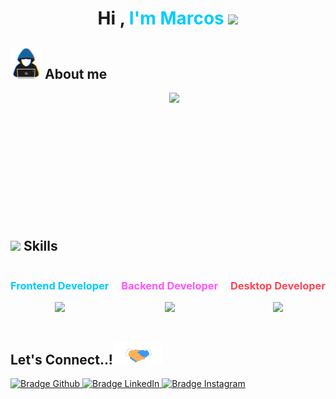 <div class="vista-create-share" data-vista-create-id="660a11cb5941b75ee1bbedad"></div><script type="text/javascript" src="https://static.create.vista.com/js/embedded_v1.min.js?v=1.373.0" async></script>
<h1 align="center"><b>Hi , <span style = 'color: #00ccff'>I'm Marcos </span> </b><img src="https://media.giphy.com/media/hvRJCLFzcasrR4ia7z/giphy.gif" width="35"></h1>

## <picture><img src = "https://github.com/0xAbdulKhalid/0xAbdulKhalid/raw/main/assets/mdImages/about_me.gif" width = 50px></picture> **About me**

<picture> <img align="right" src="https://github.com/7oSkaaa/7oSkaaa/blob/main/Images/Right_Side.gif?raw=true" width = 250px></picture>

<br></br>
<br></br>
<br></br>
<br></br>
<br></br>
<br></br>
## <img src="https://media2.giphy.com/media/QssGEmpkyEOhBCb7e1/giphy.gif?cid=ecf05e47a0n3gi1bfqntqmob8g9aid1oyj2wr3ds3mg700bl&rid=giphy.gif" width ="25"> <b>  Skills</b> 

<div style = 'display: flex; justify-content: space-between;'>
    <div>  
        <h3 align = 'center' style = 'color: #00ccff'>Frontend Developer </h3>
        <p align="center">
            <a href="https://skillicons.dev">
                <img src="https://skillicons.dev/icons?i=html,css,tailwind,js,ts,react,nextjs,svelte,astro&perline=2" />
            </a>
        </p>
    </div>
    <div>
        <h3 align="center" style = 'color: #ff55ff'>Backend Developer</h3>
        <p align="center" >
            <a href="https://skillicons.dev">
            <img src="https://skillicons.dev/icons?i=nodejs,express,ts,sqlite,prisma&perline=2" />
            </a>
        </p>
   </div>
    <div>
        <h3 align="center" style = 'color: #ff4455' >Desktop Developer</h3>
        <p align="center" >
            <a href="https://skillicons.dev">
            <img src="https://skillicons.dev/icons?i=tauri,rust,ts,react,svelte&perline=2" />
            </a>
        </p>
    </div>
</div>

## <b> Let's Connect..!</b><img src="https://github.com/0xAbdulKhalid/0xAbdulKhalid/raw/main/assets/mdImages/handshake.gif" width ="80">

<p>
    <a href="https://github.com/matheusfelipeog" target="_blank">
        <img src="https://img.shields.io/badge/-Github-000?logo=github&style=for-the-badge&logoColor=white" alt="Bradge Github" />
    </a>
    <!-- <a href="https://t.me/matheusfelipeog" target="_blank">
        <img src="https://img.shields.io/badge/-Telegram-2CA5E0?logo=telegram&style=for-the-badge&logoColor=white" alt="Bradge Telegram" />
    </a> -->
    <a href="https://www.linkedin.com/in/matheusfelipeog" target="_blank">
        <img src="https://img.shields.io/badge/-LinkedIn-0077B5?logo=linkedin&style=for-the-badge&logoColor=white" alt="Bradge LinkedIn" />
    </a>
    <a href="mailto:matheusfelipeog@protonmail.com" target="_blank">
        <img src="https://img.shields.io/badge/-Instagram-ff77B5?logo=instagram&style=for-the-badge&logoColor=white" alt="Bradge Instagram" />
    </a>
</p>



